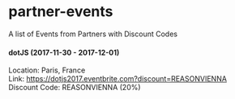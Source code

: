 # partner-events
A list of Events from Partners with Discount Codes


#### dotJS (2017-11-30 - 2017-12-01) 

Location: Paris, France<br />
Link: https://dotjs2017.eventbrite.com?discount=REASONVIENNA<br />
Discount Code: REASONVIENNA (20%)
